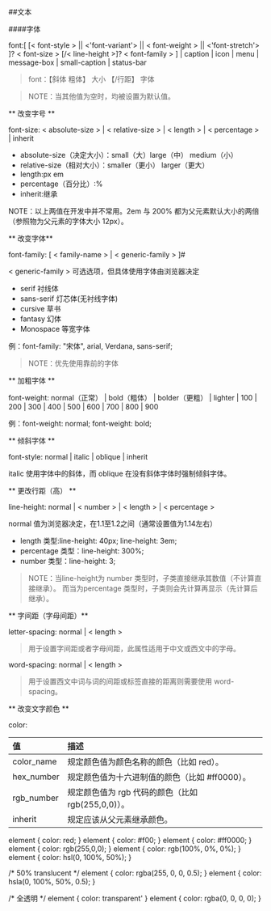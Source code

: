 ##文本

####字体

font:[ [< font-style > || <'font-variant'> || < font-weight > || <'font-stretch'> ]? < font-size > [/< line-height >]? < font-family > ] | caption | icon | menu | message-box | small-caption | status-bar

>font：【斜体 粗体】 大小 【/行距】 字体

>NOTE：当其他值为空时，均被设置为默认值。


** 改变字号 **

font-size: < absolute-size > | < relative-size > | < length > | < percentage > | inherit

* absolute-size（决定大小）：small（大）large（中） medium（小）
* relative-size（相对大小）：smaller（更小） larger（更大）
* length:px em
* percentage（百分比）:%
* inherit:继承

NOTE：以上两值在开发中并不常用。2em 与 200% 都为父元素默认大小的两倍（参照物为父元素的字体大小 12px）。

** 改变字体**

font-family: [ < family-name > | < generic-family > ]#

< generic-family > 可选选项，但具体使用字体由浏览器决定

* serif 衬线体
* sans-serif 灯芯体(无衬线字体)
* cursive 草书
* fantasy 幻体
* Monospace 等宽字体

例：font-family: "宋体", arial, Verdana, sans-serif;

>NOTE：优先使用靠前的字体

** 加粗字体 **

font-weight: normal（正常） | bold（粗体） | bolder（更粗） | lighter | 100 | 200 | 300 | 400 | 500 | 600 | 700 | 800 | 900

例：font-weight: normal; font-weight: bold;

** 倾斜字体 **

font-style: normal | italic | oblique | inherit

italic 使用字体中的斜体，而 oblique 在没有斜体字体时强制倾斜字体。

** 更改行距（高） **

line-height: normal | < number > | < length > | < percentage >

normal 值为浏览器决定，在1.1至1.2之间（通常设置值为1.14左右）

* length 类型:line-height: 40px; line-height: 3em; 
* percentage 类型：line-height: 300%;
* number 类型：line-height: 3;

>NOTE：当line-height为 number 类型时，子类直接继承其数值（不计算直接继承）。 而当为percentage 类型时，子类则会先计算再显示（先计算后继承）。

** 字间距（字母间距）**

letter-spacing: normal | < length >

>用于设置字间距或者字母间距，此属性适用于中文或西文中的字母。 

word-spacing: normal | < length >

>用于设置西文中词与词的间距或标签直接的距离则需要使用 word-spacing。

** 改变文字颜色 **

color: <color>

| 值 | 描述 |
| :--- | :--- |
| color_name | 规定颜色值为颜色名称的颜色（比如 red）。 |
| hex_number | 规定颜色值为十六进制值的颜色（比如 #ff0000）。 |
| rgb_number | 规定颜色值为 rgb 代码的颜色（比如 rgb(255,0,0)）。|
| inherit | 规定应该从父元素继承颜色。 |


element { color: red; } element { color: #f00; } element { color: #ff0000; } element { color: rgb(255,0,0); } element { color: rgb(100%, 0%, 0%); } element { color: hsl(0, 100%, 50%); }

/* 50% translucent */ element { color: rgba(255, 0, 0, 0.5); } element { color: hsla(0, 100%, 50%, 0.5); }

/* 全透明 */ element { color: transparent' } element { color: rgba(0, 0, 0, 0); }


